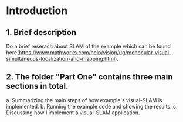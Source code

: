 # Introduction

## 1. Brief description
Do a brief reserach about SLAM of the example which can be found here(https://www.mathworks.com/help/vision/ug/monocular-visual-simultaneous-localization-and-mapping.html).

## 2. The folder "Part One" contains three main sections in total.
a. Summarizing the main steps of how example's visual-SLAM is implemented.
b. Running the example code and showing the results.
c. Discussing how I implement a visual-SLAM application.

